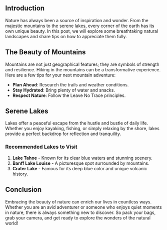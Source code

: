 ## Introduction

Nature has always been a source of inspiration and wonder. From the majestic mountains to the serene lakes, every corner of the earth has its own unique beauty. In this post, we will explore some breathtaking natural landscapes and share tips on how to appreciate them fully.

## The Beauty of Mountains

Mountains are not just geographical features; they are symbols of strength and resilience. Hiking in the mountains can be a transformative experience. Here are a few tips for your next mountain adventure:

- **Plan Ahead**: Research the trails and weather conditions.
- **Stay Hydrated**: Bring plenty of water and snacks.
- **Respect Nature**: Follow the Leave No Trace principles.

## Serene Lakes

Lakes offer a peaceful escape from the hustle and bustle of daily life. Whether you enjoy kayaking, fishing, or simply relaxing by the shore, lakes provide a perfect backdrop for reflection and tranquility.

### Recommended Lakes to Visit

1. **Lake Tahoe** - Known for its clear blue waters and stunning scenery.
2. **Banff Lake Louise** - A picturesque spot surrounded by mountains.
3. **Crater Lake** - Famous for its deep blue color and unique volcanic history.

## Conclusion

Embracing the beauty of nature can enrich our lives in countless ways. Whether you are an avid adventurer or someone who enjoys quiet moments in nature, there is always something new to discover. So pack your bags, grab your camera, and get ready to explore the wonders of the natural world!